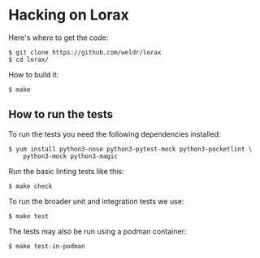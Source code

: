 # Hacking on Lorax

Here's where to get the code:

    $ git clone https://github.com/weldr/lorax
    $ cd lorax/

How to build it:

    $ make

## How to run the tests

To run the tests you need the following dependencies installed:

    $ yum install python3-nose python3-pytest-mock python3-pocketlint \
		python3-mock python3-magic

Run the basic linting tests like this:

    $ make check


To run the broader unit and integration tests we use:

    $ make test

The tests may also be run using a podman container:

    $ make test-in-podman
